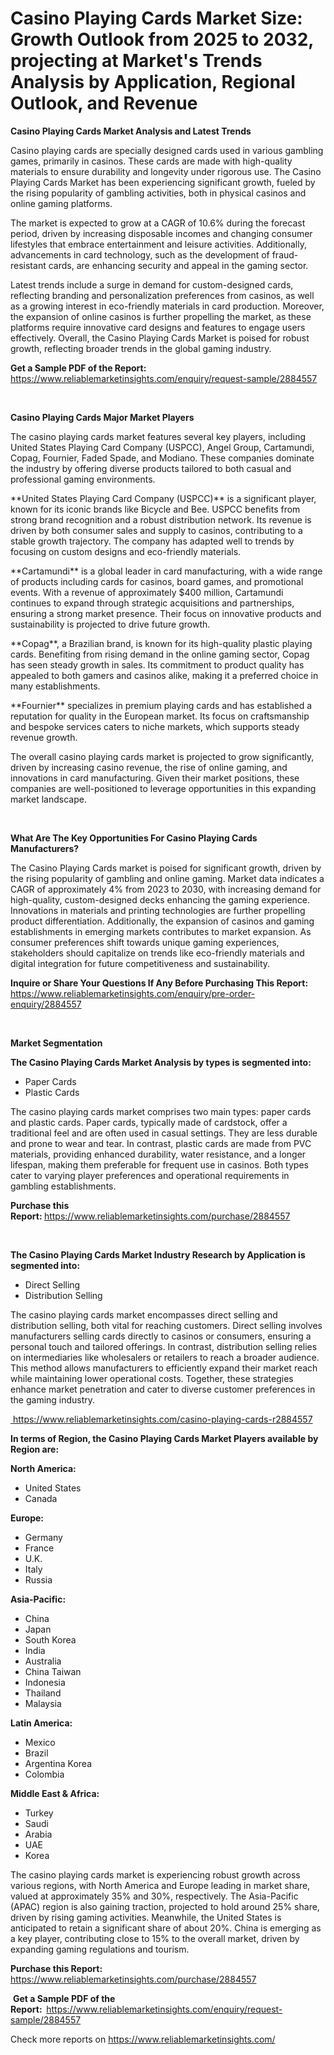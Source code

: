 <p><h1>Casino Playing Cards Market Size: Growth Outlook from 2025 to 2032, projecting at Market's Trends Analysis by Application, Regional Outlook, and Revenue</h1></p><p><strong>Casino Playing Cards Market Analysis and Latest Trends</strong></p>
<p><p>Casino playing cards are specially designed cards used in various gambling games, primarily in casinos. These cards are made with high-quality materials to ensure durability and longevity under rigorous use. The Casino Playing Cards Market has been experiencing significant growth, fueled by the rising popularity of gambling activities, both in physical casinos and online gaming platforms. </p><p>The market is expected to grow at a CAGR of 10.6% during the forecast period, driven by increasing disposable incomes and changing consumer lifestyles that embrace entertainment and leisure activities. Additionally, advancements in card technology, such as the development of fraud-resistant cards, are enhancing security and appeal in the gaming sector. </p><p>Latest trends include a surge in demand for custom-designed cards, reflecting branding and personalization preferences from casinos, as well as a growing interest in eco-friendly materials in card production. Moreover, the expansion of online casinos is further propelling the market, as these platforms require innovative card designs and features to engage users effectively. Overall, the Casino Playing Cards Market is poised for robust growth, reflecting broader trends in the global gaming industry.</p></p>
<p><strong>Get a Sample PDF of the Report:&nbsp;</strong> <a href="https://www.reliablemarketinsights.com/enquiry/request-sample/2884557?utm_campaign=2885&utm_medium=2&utm_source=Github&utm_content=ia&utm_term=13032025&utm_id=casino-playing-cards">https://www.reliablemarketinsights.com/enquiry/request-sample/2884557</a></p>
<p>&nbsp;</p>
<p><strong>Casino Playing Cards Major Market Players</strong></p>
<p><p>The casino playing cards market features several key players, including United States Playing Card Company (USPCC), Angel Group, Cartamundi, Copag, Fournier, Faded Spade, and Modiano. These companies dominate the industry by offering diverse products tailored to both casual and professional gaming environments.</p><p>**United States Playing Card Company (USPCC)** is a significant player, known for its iconic brands like Bicycle and Bee. USPCC benefits from strong brand recognition and a robust distribution network. Its revenue is driven by both consumer sales and supply to casinos, contributing to a stable growth trajectory. The company has adapted well to trends by focusing on custom designs and eco-friendly materials.</p><p>**Cartamundi** is a global leader in card manufacturing, with a wide range of products including cards for casinos, board games, and promotional events. With a revenue of approximately $400 million, Cartamundi continues to expand through strategic acquisitions and partnerships, ensuring a strong market presence. Their focus on innovative products and sustainability is projected to drive future growth.</p><p>**Copag**, a Brazilian brand, is known for its high-quality plastic playing cards. Benefiting from rising demand in the online gaming sector, Copag has seen steady growth in sales. Its commitment to product quality has appealed to both gamers and casinos alike, making it a preferred choice in many establishments.</p><p>**Fournier** specializes in premium playing cards and has established a reputation for quality in the European market. Its focus on craftsmanship and bespoke services caters to niche markets, which supports steady revenue growth.</p><p>The overall casino playing cards market is projected to grow significantly, driven by increasing casino revenue, the rise of online gaming, and innovations in card manufacturing. Given their market positions, these companies are well-positioned to leverage opportunities in this expanding market landscape.</p></p>
<p>&nbsp;</p>
<p><strong>What Are The Key Opportunities For Casino Playing Cards Manufacturers?</strong></p>
<p><p>The Casino Playing Cards market is poised for significant growth, driven by the rising popularity of gambling and online gaming. Market data indicates a CAGR of approximately 4% from 2023 to 2030, with increasing demand for high-quality, custom-designed decks enhancing the gaming experience. Innovations in materials and printing technologies are further propelling product differentiation. Additionally, the expansion of casinos and gaming establishments in emerging markets contributes to market expansion. As consumer preferences shift towards unique gaming experiences, stakeholders should capitalize on trends like eco-friendly materials and digital integration for future competitiveness and sustainability.</p></p>
<p><strong>Inquire or Share Your Questions If Any Before Purchasing This Report:</strong> <a href="https://www.reliablemarketinsights.com/enquiry/pre-order-enquiry/2884557?utm_campaign=2885&utm_medium=2&utm_source=Github&utm_content=ia&utm_term=13032025&utm_id=casino-playing-cards">https://www.reliablemarketinsights.com/enquiry/pre-order-enquiry/2884557</a></p>
<p>&nbsp;</p>
<p><strong>Market Segmentation</strong></p>
<p><strong>The Casino Playing Cards Market Analysis by types is segmented into:</strong></p>
<p><ul><li>Paper Cards</li><li>Plastic Cards</li></ul></p>
<p><p>The casino playing cards market comprises two main types: paper cards and plastic cards. Paper cards, typically made of cardstock, offer a traditional feel and are often used in casual settings. They are less durable and prone to wear and tear. In contrast, plastic cards are made from PVC materials, providing enhanced durability, water resistance, and a longer lifespan, making them preferable for frequent use in casinos. Both types cater to varying player preferences and operational requirements in gambling establishments.</p></p>
<p><strong>Purchase this Report:&nbsp;</strong><a href="https://www.reliablemarketinsights.com/purchase/2884557?utm_campaign=2885&utm_medium=2&utm_source=Github&utm_content=ia&utm_term=13032025&utm_id=casino-playing-cards">https://www.reliablemarketinsights.com/purchase/2884557</a></p>
<p>&nbsp;</p>
<p><strong>The Casino Playing Cards Market Industry Research by Application is segmented into:</strong></p>
<p><ul><li>Direct Selling</li><li>Distribution Selling</li></ul></p>
<p><p>The casino playing cards market encompasses direct selling and distribution selling, both vital for reaching customers. Direct selling involves manufacturers selling cards directly to casinos or consumers, ensuring a personal touch and tailored offerings. In contrast, distribution selling relies on intermediaries like wholesalers or retailers to reach a broader audience. This method allows manufacturers to efficiently expand their market reach while maintaining lower operational costs. Together, these strategies enhance market penetration and cater to diverse customer preferences in the gaming industry.</p></p>
<p><a href="https://www.reliablemarketinsights.com/casino-playing-cards-r2884557?utm_campaign=2885&utm_medium=2&utm_source=Github&utm_content=ia&utm_term=13032025&utm_id=casino-playing-cards">&nbsp;https://www.reliablemarketinsights.com/casino-playing-cards-r2884557</a></p>
<p><strong>In terms of Region, the Casino Playing Cards Market Players available by Region are:</strong></p>
<p>
    <p> <strong> North America: </strong>
        <ul>
            <li>United States</li>
            <li>Canada</li>
        </ul>
        </p> 
    <p> <strong> Europe: </strong>
        <ul>
            <li>Germany</li>
            <li>France</li>
            <li>U.K.</li>
            <li>Italy</li>
            <li>Russia</li>
        </ul>
        </p> 
    <p> <strong> Asia-Pacific: </strong>
        <ul>
            <li>China</li>
            <li>Japan</li>
            <li>South Korea</li>
            <li>India</li>
            <li>Australia</li>
            <li>China Taiwan</li>
            <li>Indonesia</li>
            <li>Thailand</li>
            <li>Malaysia</li>
        </ul>
        </p> 
    <p> <strong> Latin America: </strong>
        <ul>
            <li>Mexico</li>
            <li>Brazil</li>
            <li>Argentina Korea</li>
            <li>Colombia</li>
        </ul>
        </p> 
    <p> <strong> Middle East & Africa: </strong>
        <ul>
            <li>Turkey</li>
            <li>Saudi</li>
            <li>Arabia</li>
            <li>UAE</li>
            <li>Korea</li>
        </ul>
    </p>
    </p>
<p><p>The casino playing cards market is experiencing robust growth across various regions, with North America and Europe leading in market share, valued at approximately 35% and 30%, respectively. The Asia-Pacific (APAC) region is also gaining traction, projected to hold around 25% share, driven by rising gaming activities. Meanwhile, the United States is anticipated to retain a significant share of about 20%. China is emerging as a key player, contributing close to 15% to the overall market, driven by expanding gaming regulations and tourism.</p></p>
<p><strong>Purchase this Report: </strong><a href="https://www.reliablemarketinsights.com/purchase/2884557?utm_campaign=2885&utm_medium=2&utm_source=Github&utm_content=ia&utm_term=13032025&utm_id=casino-playing-cards">https://www.reliablemarketinsights.com/purchase/2884557</a></p>
<p>&nbsp;<strong>Get a Sample PDF of the Report:&nbsp;&nbsp;</strong><a href="https://www.reliablemarketinsights.com/enquiry/request-sample/2884557?utm_campaign=2885&utm_medium=2&utm_source=Github&utm_content=ia&utm_term=13032025&utm_id=casino-playing-cards">https://www.reliablemarketinsights.com/enquiry/request-sample/2884557</a></p>
<p><strong></strong></p>
<p>Check more reports on <a href="https://www.reliablemarketinsights.com/?utm_campaign=2885&utm_medium=2&utm_source=Github&utm_content=ia&utm_term=13032025&utm_id=casino-playing-cards">https://www.reliablemarketinsights.com/</a></p>